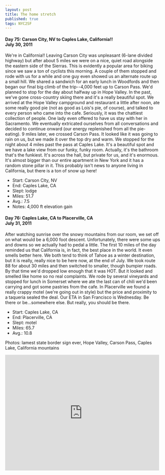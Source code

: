 ```yaml
---
layout: post
title: The home stretch
published: true
tags: NYC2SF
---
```

#### Day 75: Carson City, NV to Caples Lake, California!!<br/>July 30, 2011

We're in California!! Leaving Carson City was unpleasant (6-lane divided
highway) but after about 5 miles we were on a nice, quiet road alongside the
eastern side of the Sierras. This is evidently a popular area for biking since
we saw a ton of cyclists this morning. A couple of them stopped and rode with
us for a while and one guy even showed us an alternate route up a small hill.
We shared a sandwich for an early lunch in Woodfords and then began our final
big climb of the trip--4,000 feet up to Carson Pass. We'd planned to stop for
the day about halfway up in Hope Valley. In the past, we've gone cross-country
skiing there and it's a really beautiful spot. We arrived at the Hope Valley
campground and restaurant a little after noon, ate some really good pie (not as
good as Lois's pie, of course), and talked to every person who came into the
cafe. Seriously, it was the chattiest collection of people. One lady even
offered to have us stay with her in Sacramento. We eventually extricated
ourselves from all conversations and decided to continue onward (our energy
replenished from all the pie-eating).  9 miles later, we crossed Carson Pass.
It looked like it was going to rain on us, but we made it over the top dry and
warm. We stopped for the night about 4 miles past the pass at Caples Lake. It's
a beautiful spot and we have a lake view from our funky, funky room. Actually,
it's the bathroom that's the funkiest. It's across the hall, but private for
us, and it's enormous. It's almost bigger than our entire apartment in New York
and it has a random stone pillar in it. This probably isn't news to anyone
living in California, but there is a ton of snow up here!

* Start: Carson City, NV
* End: Caples Lake, CA
* Slept: lodge
* Miles: 51.7
* Avg.: 7.5
* Notes: 4,000 ft elevation gain


#### Day 76: Caples Lake, CA to Placerville, CA<br/>July 31, 2011

After watching sunrise over the snowy mountains from our room, we set off on
what would be a 6,000 foot descent. Unfortunately, there were some ups and
downs so we actually had to pedal a little. The first 10 miles of the day
reminded us that California is, in fact, the best place in the world. It even
smells better here. We both tend to think of Tahoe as a winter destination, but
it is really, really nice to be here now, at the end of July.  We took route 88
for about 30 miles and then switched to smaller, though bumpier roads. By that
time we'd dropped low enough that it was HOT. But it looked and smelled like
home so no real complaints. We rode by several vineyards and stopped for lunch
in Somerset where we ate the last can of chili we'd been carrying and got some
pastries from the cafe.  In Placerville we found a really crappy motel (we're
going out in style) but the price and proximity to a taqueria sealed the deal.
Our ETA in San Francisco is Wednesday. Be there or be...somewhere else. But
really, you should be there.

* Start: Caples Lake, CA
* End: Placerville, CA
* Slept: motel
* Miles: 65.7
* Avg.: 10.8

Photos: lamest state border sign ever, Hope Valley, Carson Pass, Caples Lake, California mountains

<iframe src="https://www.flickr.com/photos/123683527@N06/13945018655/in/set-72157644168107035/player/" width="500" height="375" frameborder="0" allowfullscreen webkitallowfullscreen mozallowfullscreen oallowfullscreen msallowfullscreen></iframe>
